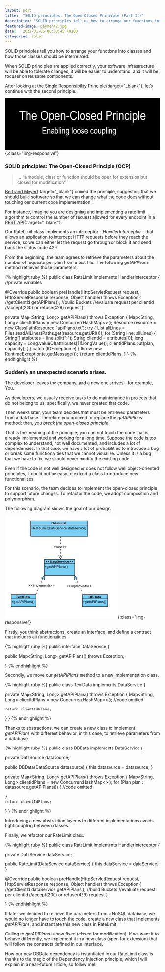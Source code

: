 ```yaml
---
layout: post
title:  "SOLID principles: The Open-Closed Principle (Part II)"
description: "SOLID principles tell us how to arrange our functions into classes. When it is well applied, our software infrastructure will be easier to understand"
featured-image: payment2.jpg
date:   2022-01-06 00:18:45 +0100
categories: solid
---
```

SOLID principles tell you how to arrange your functions into classes and how those classes should be interrelated.

When SOLID principles are applied correctly, your software infrastructure will be able to tolerate changes, it will be easier to understand, and it will be focuser on reusable components.

After looking at the [Single Responsibility Principle](https://codersite.dev/solid-principles-the-definitive-guide/){:target="_blank"}, let’s continue with the second principle..

![openClosedPrinciple](/assets/images/openClosedPrinciple.jpg){:class="img-responsive"}

### SOLID principles: The Open-Closed Principle (OCP)

> … “a module, class or function should be open for extension but closed for modification“

[Bertrand Meyer](https://amzn.to/3eSkKXx){:target="_blank"} coined the principle, suggesting that we should build software so that we can change what the code does without touching our current code implementation.

For instance, imagine you are designing and implementing a rate limit algorithm to control the number of request allowed for every endpoint in a [REST API](https://codersite.dev/documenting-rest-api-openapi3/){:target="_blank"}.

Our RateLimit class implements an interceptor - *HandlerInterceptor* - that allows an application to intercept HTTP requests before they reach the service, so we can either let the request go through or block it and send back the status code 429.

From the beginning, the team agrees to retrieve the parameters about the number of requests per plan from a text file. The following *getAPIPlans* method retrieves those parameters.

{% highlight ruby %}
public class RateLimit implements HandlerInterceptor {
  //private variables
  
  @Override
  public boolean preHandle(HttpServletRequest request, HttpServletResponse response,
			Object handler) throws Exception {
    //getClientId
    getAPIPlans();
    //build Buckets
    //evaluate request per clientId
    //accept(200) or refuse(429) request
  }
  
  private Map<String, Long> getAPIPlans() throws Exception {
    Map<String, Long> clientIdPlans = new ConcurrentHashMap<>();
    Resource resource = new ClassPathResource("apiPlans.txt");
    try {
      List<String> allLines = Files.readAllLines(Paths.get(resource.getURI()));
      for (String line: allLines) {
	    String[] attributes = line.split(":");
  	    String clientId = attributes[0];
	    long capacity = Long.valueOf(attributes[1]).longValue();
	    clientIdPlans.put(plan, capacity);
      }
    } catch (IOException e) {
        throw new RuntimeException(e.getMessage());
    }
    return clientIdPlans;
  }
}
{% endhighlight %}

### Suddenly an unexpected scenario arises.

The developer leaves the company, and a new one arrives—for example, You.

As developers, we usually receive tasks to do maintenance in projects that do not belong to us; specifically, we never created that code.

Then weeks later, your team decides that must be retrieved parameters from a database. Therefore you proceed to replace the *getAPIPlans* method; then, *you break the open-closed principle*.

That is the meaning of the principle; you can not touch the code that is already implemented and working for a long time. Suppose the code is too complex to understand, not well documented, and includes a lot of dependencies. In that case, we have a lot of probabilities to introduce a bug or break some functionalities that we cannot visualize. Unless it is a bug that we have to fix, we should never modify the existing code.

Even if the code is not well designed or does not follow well object-oriented principles, it could not be easy to extend a class to introduce new functionalities.

For this scenario, the team decides to implement the open-closed principle to support future changes.  To refactor the code, we adopt composition and polymorphism..

The following diagram shows the goal of our design.

![rateLimit](/assets/images/rateLimit.jpg){:class="img-responsive"}

Firstly, you think abstractions, create an interface, and define a contract that includes all functionalities.

{% highlight ruby %}
public interface DataService {

  public Map<String, Long> getAPIPlans() throws Exception;

}
{% endhighlight %}

Secondly, we move our *getAPIPlans* method to a new implementation class.

{% highlight ruby %}
public class TextData implements DataService {

  private Map<String, Long> getAPIPlans() throws Exception {
    Map<String, Long> clientIdPlans = new ConcurrentHashMap<>();
	//code omitted
	
    return clientIdPlans;
  }
}
{% endhighlight %}

Thanks to abstractions, we can create a new class to implement *getAPIPlans* with different behavior, in this case, to retrieve parameters from a database.

{% highlight ruby %}
public class DBData implements DataService {

  private DataSource datasource;
  
  public DBData(DataSource datasource) {
    this.datasource = datasource;
  }
  
  private Map<String, Long> getAPIPlans() throws Exception {
    Map<String, Long> clientIdPlans = new ConcurrentHashMap<>();
    for (Plan plan : datasource.getAPIPlans()) {
      //code omitted
	 
    }
    return clientIdPlans;
  }
}
{% endhighlight %}

Introducing a new abstraction layer with different implementations avoids tight coupling between classes.

Finally, we refactor our RateLimit class.

{% highlight ruby %}
public class RateLimit implements HandlerInterceptor {
  
  private DataService dataService;
  
  public RateLimit(DataService dataService) {
    this.dataService = dataService;
  }
  
  @Override
  public boolean preHandle(HttpServletRequest request, HttpServletResponse response,
			Object handler) throws Exception {
    //getClientId
    dataService.getAPIPlans();
    //build Buckets
    //evaluate request per clientId
    //accept(200) or refuse(429) request
  }
  
}
{% endhighlight %}

If later we decided to retrieve the parameters from a NoSQL database, we would no longer have to touch the code, create a new class that implements *getAPIPlans*, and instantiate this new class in RateLimit.

Calling to *getAPIPlans* is now fixed (closed for modification). If we want it to behave differently, we implement it in a new class (open for extension) that will follow the contracts defined in our interface.

How our new DBData dependency is instantiated in our RateLimit class is thanks to the magic of the Dependency Injection principle, which I will explain in a near-future article, so follow me!.
